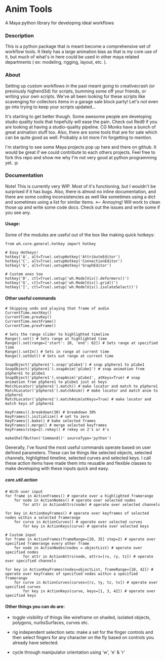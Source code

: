 Anim Tools
==========
A Maya python library for developing ideal workflows

### Description
This is a python package that is meant become a comprehensive set of workflow tools. It likely has a large animation bias as that is my core use of it, but much of what's in here could be used in other maya related departments ( ex: modeling, rigging, layout, etc. ).

### About
Setting up custom workflows in the past meant going to creativecrash (or previously highend3d) for scripts, bumming some off your friends, or writing your own scripts. We've all been looking for these scripts like scavenging for collectors items in a garage sale block party! Let's not even go into trying to keep your scripts updated...

It's starting to get better though. Some awesome people are developing studio quality tools that hopefully will ease the pain. Check out Red9 if you are looking at having a studio-quality pipeline. CG Monks have a bunch of great animation stuff too. Also, there are some tools that are for sale which can be quite good as well. Probably a lot more I'm forgetting to mention.

I'm starting to see some Maya projects pop up here and there on github. It would be great if we could contribute to each others projects. Feel free to fork this repo and show me why I'm not very good at python programming yet. :p


### Documentation

Note! This is currently very WIP. Most of it's functioning, but I wouldn't be surprised if it has bugs. Also, there is almost no inline documentation, and there are some coding inconsistencies as well like sometimes using a dict and sometimes using a list for similar items. <-- Annoying! Will work to clean those up and write some code docs. Check out the issues and write some if you see any.


#### Usage:

Some of the modules are useful out of the box like making quick hotkeys:

```
from wh.core.general.hotkey import hotkey

# Easy Hotkeys!
hotkey('A', alt=True).setupHotkey('AttributeEditor')
hotkey('C', alt=True).setupHotkey('ConnectionEditor')
hotkey('G', alt=True).setupHotkey('GraphEditor')

# Custom ones too
hotkey('D', ctl=True).setup('wh.ModelVis().deformers()')
hotkey('G', ctl=True).setup('wh.ModelVis().grid()')
hotkey('I', ctl=True).setup('wh.ModelVis().isolateSelect()')
```

#### Other useful commands

```
# Skipping undo and playing that frame of audio
CurrentTime.nextKey()
CurrentTime.prevKey()
CurrentTime.nextFrame()
CurrentTime.prevFrame()

# Sets the range slider to highlighted timeline
Range().set() # Sets range at highlighted time
Range().set(range=['start': 20, 'end': 62]) # Sets range at specified time
Range().setIn() # Sets in range at current time
Range().setOut() # Sets out range at current time

SnapObject('pSphere1').snap('pCube1') # snap pSphere1 to pCube1
SnapObject('pSphere1').snapAnim('pCube1') # snap animation from pSphere1 to pCube1
SnapObject('pSphere1').snapAnim('pCube1', atKeys=True) # snap animation from pSphere1 to pCube1 just at keys
MatchLocator('pSphere1').match() # make locator and match to pSphere1
MatchLocator('pSphere1').matchAnim() # make locator and match anim to pSphere1
MatchLocator('pSphere1').matchAnim(atKeys=True) # make locator and match keys of pSphere1

KeyFrames().breakdown(30) # breakdown 30%
KeyFrames().initialize() # set to zero
KeyFrames().bake() # bake selected frames
KeyFrames().merge() # merge selected keyframes
KeyFrames(step=2).rekey() # rekey on 2's or 4's

makeShelfButton('Command()' sourceType='python')
```

Generally, I've found the most useful commands operate based on user defined parameters. These can be things like selected objects, selected channels, highlighted timeline, selected curves and selected keys. I call these action items have made them into reusable and flexible classes to make developing with these inputs quick and easy.

##### core.util.action
```
# With user input
for frame in ActionFrames() # operate over a highlighted framerange
    for node in ActionNodes() # operate over selected nodes
        for attr in ActionAttrs(node) # operate over selected channels

for key in ActionKeyFrames() # operate over keyframes of selected nodes within a selected framerange
	for curve in ActionCurves() # operate over selected curves
		for key in ActionKeys(curve) # operate over selected keys

# Custom input
for frame in ActionFrames(frameRange=[20, 35] step=2) # operate over specified framerange every other frame
    for node in ActionNodes(nodes = objectList) # operate over specified nodes
        for attr in ActionAttrs(node, attrs=[rx, ry, tz]) # operate over specified channels

for key in ActionKeyFrames(nodes=objectList, frameRange=[10, 42]) # operate over keyframes of specified nodes within a specified framerange
	for curve in ActionCurves(curves=[rz, ty, tz, tx]) # operate over specified curves
		for key in ActionKeys(curve, keys=[1, 3, 42]) # operate over specified keys
```

#### Other things you can do are:

- toggle visibility of things like wireframe on shaded, isolated objects, polygons, nurbsSurfaces, curves etc.

- rig independent selection sets: make a set for the finger controls and then select fingers for any character on the fly based on controls you already have selected.

- cycle through manipulator orientation using 'w', 'e' & 'r'